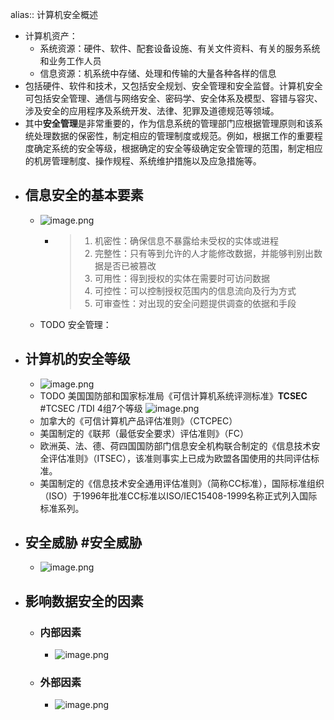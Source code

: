 alias:: 计算机安全概述

- 计算机资产：
	- 系统资源：硬件、软件、配套设备设施、有关文件资料、有关的服务系统和业务工作人员
	- 信息资源：机系统中存储、处理和传输的大量各种各样的信息
- 包括硬件、软件和技术，又包括安全规划、安全管理和安全监督。计算机安全可包括安全管理、通信与网络安全、密码学、安全体系及模型、容错与容灾、涉及安全的应用程序及系统开发、法律、犯罪及道德规范等领域。
- 其中**安全管理**是非常重要的，作为信息系统的管理部门应根据管理原则和该系统处理数据的保密性，制定相应的管理制度或规范。例如，根据工作的重要程度确定系统的安全等级，根据确定的安全等级确定安全管理的范围，制定相应的机房管理制度、操作规程、系统维护措施以及应急措施等。
- ## 信息安全的基本要素
	- ![image.png](../assets/image_1648892282905_0.png)
		- > 1. 机密性：确保信息不暴露给未受权的实体或进程
		  > 2. 完整性：只有等到允许的人才能修改数据，并能够判别出数据是否已被篡改
		  > 3. 可用性：得到授权的实体在需要时可访问数据
		  > 4. 可控性：可以控制授权范围内的信息流向及行为方式
		  > 5. 可审查性：对出现的安全问题提供调查的依据和手段
	- TODO 安全管理：
- ## 计算机的安全等级
	- ![image.png](../assets/image_1648892389842_0.png)
	- TODO 美国国防部和国家标准局《可信计算机系统评测标准》**TCSEC** #TCSEC /TDI 4组7个等级
	  ![image.png](../assets/image_1648892437803_0.png)
	- 加拿大的《可信计算机产品评估准则》（CTCPEC）
	- 美国制定的《联邦（最低安全要求）评估准则》（FC）
	- 欧洲英、法、德、荷四国国防部门信息安全机构联合制定的《信息技术安全评估准则》（ITSEC），该准则事实上已成为欧盟各国使用的共同评估标准。
	- 美国制定的《信息技术安全通用评估准则》（简称CC标准），国际标准组织（ISO）于1996年批准CC标准以ISO/IEC15408-1999名称正式列入国际标准系列。
- ## 安全威胁 #安全威胁
	- ![image.png](../assets/image_1648892579711_0.png)
- ## 影响数据安全的因素
	- ### 内部因素
		- ![image.png](../assets/image_1648892686579_0.png)
	- ### 外部因素
		- ![image.png](../assets/image_1648892706774_0.png)